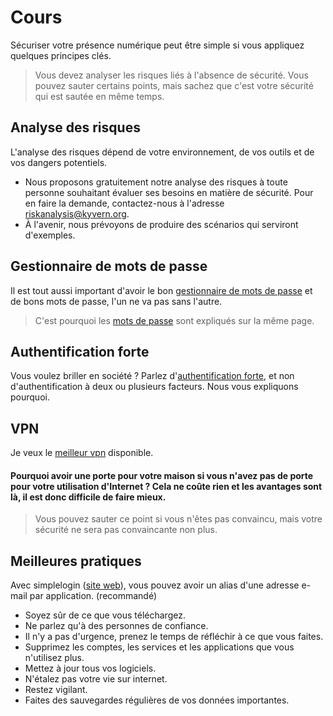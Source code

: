 # Cours
Sécuriser votre présence numérique peut être simple si vous appliquez quelques principes clés.
> Vous devez analyser les risques liés à l'absence de sécurité. Vous pouvez sauter certains points, mais sachez que c'est votre sécurité qui est sautée en même temps.
## Analyse des risques
L'analyse des risques dépend de votre environnement, de vos outils et de vos dangers potentiels.
- Nous proposons gratuitement notre analyse des risques à toute personne souhaitant évaluer ses besoins en matière de sécurité. Pour en faire la demande, contactez-nous à l'adresse riskanalysis@kyvern.org.
- À l'avenir, nous prévoyons de produire des scénarios qui serviront d'exemples.
## Gestionnaire de mots de passe
Il est tout aussi important d'avoir le bon [gestionnaire de mots de passe](https://github.com/kyvernfoundation/kyvern/blob/main/fr/gestionnairedemotsdepasse.md) et de bons mots de passe, l'un ne va pas sans l'autre.
> C'est pourquoi les [mots de passe](https://github.com/kyvernfoundation/kyvern/blob/main/fr/gestionnairedemotsdepasse.md#mot-de-passe) sont expliqués sur la même page.
## Authentification forte
Vous voulez briller en société ? Parlez d'[authentification forte](https://github.com/kyvernfoundation/kyvern/blob/main/fr/authentificationforte.md), et non d'authentification à deux ou plusieurs facteurs. Nous vous expliquons pourquoi.
## VPN
Je veux le [meilleur vpn](https://github.com/kyvernfoundation/kyvern/blob/main/fr/vpn.md) disponible.
#### Pourquoi avoir une porte pour votre maison si vous n'avez pas de porte pour votre utilisation d'Internet ? Cela ne coûte rien et les avantages sont là, il est donc difficile de faire mieux.
> Vous pouvez sauter ce point si vous n'êtes pas convaincu, mais votre sécurité ne sera pas convaincante non plus.
## Meilleures pratiques
Avec simplelogin ([site web](https://simplelogin.io)), vous pouvez avoir un alias d'une adresse e-mail par application. (recommandé)
- Soyez sûr de ce que vous téléchargez.
- Ne parlez qu'à des personnes de confiance.
- Il n'y a pas d'urgence, prenez le temps de réfléchir à ce que vous faites.
- Supprimez les comptes, les services et les applications que vous n'utilisez plus.
- Mettez à jour tous vos logiciels.
- N'étalez pas votre vie sur internet.
- Restez vigilant.
- Faites des sauvegardes régulières de vos données importantes.
